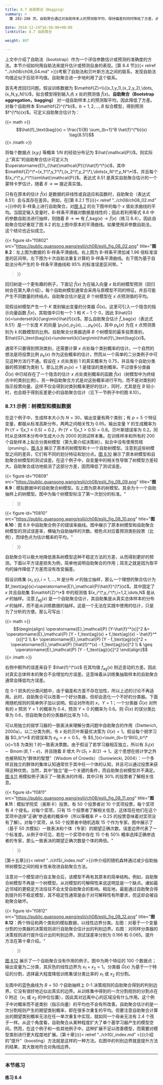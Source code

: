 ```yaml
---
title: 8.7 自助聚合（Bagging）
summary: >
  第 282-288 页。自助聚合通过对自助样本上的预测取平均，保持偏差的同时降低了方差，从而改善了模型。自助聚合需要自助抽样彼此之间相对独立。

date: 2018-12-24T16:58:00+08:00
linktitle: 8.7 自助聚合

weight: 807

---
```


上文中介绍了自助法（bootstrap）作为一个评估参数估计或预测的准确度的方法。本节介绍如何用自助法来提升估计或预测自身的表现。[第 8.4 节]({{< relref "../ch08/ch08_04.md" >}})考察了自助法和贝叶斯方法之间的联系，发现自助法均值近似于后验平均值。自助聚合进一步地利用了这个联系。

首先考虑回归问题。假设训练数据为 $\mathbf{Z}=\\{(x_1,y_1),(x_2,y_2),\dots,(x_N,y_N)\\}$，拟合模型得到输入点 $x$ 处的预测值 $\hat{f}(x)$。**自助聚合（Bootstrap aggregation，bagging）** 对一组自助样本上的预测取平均，因此降低了方差。对每个自助样本 $\mathbf{Z}^{\*b}$，$b=1,2,\dots,B$ 拟合模型，得到预测 $f^{\*b}(x)$。可定义自助聚合估计为：

{{< math >}}
$$\hat{f}_\text{bag}(x) = \frac{1}{B} \sum_{b=1}^B \hat{f}^{*b}(x) \tag{8.51}$$
{{< /math >}}

将每个数据点 $(x_i y_i)$ 等概率 $1/N$ 的经验分布记为 $\hat{\mathcal{P}}$。则实际上“真实”的自助聚合估计可定义为 $\operatorname{E}\_{\hat{\mathcal{P}}}\hat{f}^\*(x)$，其中 $\mathbf{Z}^\*=(x_1^\*,y_1^\*),(x_2^\*,y_2^\*),\dots(x_N^\*,y_N^\*)$，并且每个 $(x_i^\*,y_i^\*)\sim\hat{\mathcal{P}}$。表达式 8.51 是真实自助聚合估计的一个蒙特卡罗估计，随着 $B\rightarrow\infty$ 接近真实值。

只有在原本的估计 $\hat{f}(x)$ 是数据的非线性或自适应和函数时，自助聚合（表达式 8.51）会与其存在差异。例如，在[第 8.2.1 节]({{< relref "../ch08/ch08_02.md" >}})中的 B-样条上进行自助聚合，对[图 8.2](#figure-f0802) 的左下图中的每个 $x$ 值处求曲线的平均。当固定输入变量时，B-样条平滑器对数据是线性的；因此若利用等式 8.6 中的参数自助法进行抽样，则随着 $B\rightarrow\infty$ 有 $\hat{f}\_\text{bag}(x)\rightarrow\hat{f}(x)$（练习 8.4）。因此自助聚合恰好重现了图 8.2 的左上图中原本的平滑曲线。如果使用非参数自助法，这个结论也近似成立。

{{< figure
  id="f0802"
  src="https://public.guansong.wang/eslii/ch08/eslii_fig_08_02.png"
  title="**图 8.2**：左上图为数据的 B-样条平滑曲线。右上图为 B-样条平滑加减 1.96 倍标准误差的区间带。左下图为十次自助法重复计算的 B-样条平滑曲线。右下图为基于自助法分布产生的 B-样条平滑曲线和 95% 的标准误差区间带。"
>}}

回归树是一个更有趣的例子，下面记 $\hat{f}(x)$ 为在输入向量 $x$ 处的树模型预测（回归树会在第九章介绍）。每个自助树模型通常会采用与原模型不同的特征，并且可能产生不同数量的终结点。自助聚合估计是这 $B$ 个树模型在 $x$ 点预测值的平均。

现假设树模型产生一个 $K$ 类别输出变量的分类器 $\hat{G}(x)$。这里可引入一个隐含的指示向量函数 $\hat{f}(x)$，其取值中只有一个 1 和 $K-1$ 个 0，因此 $\hat{G}(x)=\underset{k}{\arg\min}\hat{f}(x)$。那么自助聚合估计 $\hat{f}\_\text{bag}(x)$（表达式 8.51）是一个长度 $K$ 的向量 $[p_1(x),p_2(x),\dots,p_K(x)]$，其中 $p_k(x)$ 为在 $x$ 点预测类别为 $k$ 的数模型的比例。自助聚合分类器选择 $B$ 个树模型的最多投票类别，$\hat{G}\_\text{bag}(x)=\underset{k}{\arg\min}\hat{f}\_\text{bag}(x)$。

通常不只要得到预测类别，还需要计算 $x$ 点处每个类别概率的估计。一个自然的想法是将投票比例 $p_k(x)$ 作为这些概率的估计，然而从一个简单的二分类例子中可见这种方法行不通。假设在 $x$ 点处类别 1 的真实概率为 0.75，并且每个自助分类器的预测都为类别 1。那么比例 $p_1(x)=1$ 是错误的类别概率。不过很多分类器 $\hat{G}(x)$ 中已经存在了一个隐含的估计 $x$ 点处类别概率的函数 $\hat{f}(x)$（树模型中为终结点中的类别比例）。另一种自助聚合方式是对这些概率进行平均，而不是对类别的指示投票向量。这样不仅会得到对类别概率更好的估计，同时，尤其是在 $B$ 较小时，也会趋于得到反差更小的自助聚合估计（见下一节例子中的图 8.10）。

### 8.7.1 示例：树模型和模拟数据

在这个例子中，生成样本大小为 $N=30$，输出变量有两个类别；有 $p=5$ 个特征变量，都服从标准高斯分布，两两之间相关性为 0.95。输出变量 $Y$ 的生成概率为 $\operatorname{Pr}(Y=1|x\_1 \leq 0.5) = 0.2$，$\operatorname{Pr}(Y=1|x\_1 > 0.5) = 0.8$。贝叶斯错误率为 0.2。同时从总体样本分布中生成大小为 2000 的测试样本集。在训练样本和所有的 200 个自助样本上拟合分类树模型（第九章介绍决策树）。拟合中没有使用剪枝（pruning）。[图 8.9](#figure-f0809) 展示了原本的树模型和十一个自助树模型。注意到这些树模型之间的差异，它们有不同的划分特征和划分点。[图 8.10](#figure-f0810) 展示了原本树模型和自助聚合树模型的测试误差。在这个例子中，自变量中的相关性导致了树模型方差较大。自助聚合成功地抵消了这部分方差，因而降低了测试误差。

{{< figure
  id="f0809"
  src="https://public.guansong.wang/eslii/ch08/eslii_fig_08_09.png"
  title="**图 8.9**：模拟数据中的自助聚合树模型。左上图为原本的树模型。其余为十一个自助抽样上的树模型。图中为每个树模型标注了第一次划分的标准。"
>}}

{{< figure
  id="f0810"
  src="https://public.guansong.wang/eslii/ch08/eslii_fig_08_10.png"
  title="**图 8.10**：图 8.9 中自助聚合例子的错误率曲线。图中展示了原本树模型和自助聚合树模型的测试误差率，横轴为自助抽样的次数。橙色点对应着预测类别投票（比例），而绿色点为估计概率的平均。"
>}}

自助聚合可以极大地降低类系树模型这种不稳定方法的方差，从而得到更好的预测。下面以平方误差损失为例，简单地说明自助聚合的作用；简言之就是因为取平均的操作降低了方差而没有改变偏差。

假设训练集 $(x_i,y_i),i=1,\dots,N$ 是分布 $\mathcal{P}$ 的独立抽样，那么一个理想的聚合估计为 $f_\text{ag}(x)=\operatorname{E}\_\mathcal{P}\hat{f}^{\*}(x)$。其中固定了 $x$ 并且自助集 $\mathbf{Z}^\*$ 中的观测值 $(x_i^\*,y_i^\*),i=1,2,\dots,N$ 是从 $\mathcal{P}$ 的抽样。注意 $f_\text{ag}(x)$ 是一个自助聚合估计，其自助集是从真实总体样本的分布 $\mathcal{P}$ 的抽样，而不是从训练数据的抽样。这是一个无法在实践中使用的估计，只是为了分析的方便。那么可写出：

{{< math >}}
$$\begin{align} \operatorname{E}_\mathcal{P} [Y-\hat{f}^*(x)]^2
&= \operatorname{E}_\mathcal{P} [Y - f_\text{ag}(x) +
   f_\text{ag}(x) - \hat{f}^*(x)]^2 \\
&= \operatorname{E}_\mathcal{P} [Y - f_\text{ag}(x)]^2 +
   \operatorname{E}_\mathcal{P} [\hat{f}^*(x) - f_\text{ag}(x)]^2 \\
& \geq \operatorname{E}_\mathcal{P} [Y - f_\text{ag}(x)]^2
\end{align}$$
$$\tag{8.52}$$
{{< /math >}}

右侧中额外的误差来自于 $\hat{f}^\*(x)$ 在其均值 $f_\text{ag}(x)$ 附近变动的方差。因此对真实总体样本的聚合不会增加均方误差。这意味着从训练集抽取样本的自助聚合通常会降低均方误差。

在 0-1 损失的分类问题中，由于偏差和方差不存在加性，所以上述的讨论不再适用。此时，自助聚合可以改善一个好分类器，但却会恶化一个不好的分类器。下面用随机规则的简单例子加以说明。假设对所有的 $x$，$Y=1$；一个分类器 $\hat{G}(x)$ 对所有的 $x$ 预测 $Y=1$ 的概率为 0.4，预测 $Y=0$ 的概率为 0.6。则 $\hat{G}(x)$ 的误分类比率为 0.6，但自助聚合的分类器的比率为 1.0。

可以用独立的弱学习器的一致表决来理解分类问题中自助聚合的作用（Dietterich, 2000a）。以二分类为例，令 $x$ 处的贝叶斯最优决策为 $G(x)=1$。假设每个弱学习器 $G_b^\*$ 的错误率为 $e_b=e<0.5$，令 $S_1(x)=\sum_{b=1}^BI(G_b^\*(x)=1)$ 为类别 1 的一致表决票数。由于假设了若学习器相互独立，所以有 $S_1(x)\sim\operatorname{Binom}(B,1-e)$，并且随着 $B$ 增大 $\operatorname{Pr}(S_1>B/2)\rightarrow 1$。这个思想在统计学之外也被熟知为“群体的智慧”（Wisdom of Crowds）（Surowiecki, 2004）：一个多样且独立的群体的集体认知通常优于其中任一个体的认知，并且可以通过投票来获得这种优势。当然，其中“独立”是一个关键的条件，而自助聚合树模型并不满足。[图 8.11](#figure-f0811) 用模拟例子演示了一致表决的作用，其中只有 30% 的投票者了解相关信息。

{{< figure
  id="f0811"
  src="https://public.guansong.wang/eslii/ch08/eslii_fig_08_11.png"
  title="**图 8.11**：模拟学院奖（奥斯卡）投票。有 50 个投票者对 10 个奖项投票，每个奖项有 4 个提名。对每个奖项，只有 15 个投票者了解相关信息，这体现在他们在这个奖项中选择“正确”参选者的概率中（所以等概率 $P=0.25$ 的投票意味着对奖项没有了解）。对每个奖项，从 50 个投票者中随机选取 15 个作为专家。图中展示了（基于 50 次模拟）一致表决和个体（专家）的期望正确次数。误差边界代表了一个标准差。从例子中可见，若在一个奖项中存在 15 个有 50% 概率选择正确参选者的专家，那么一致表决的期望正确次数是个体的两倍。"
>}}

[第十五章]({{< relref "../ch15/_index.md" >}})中介绍的随机森林通过减少自助抽样树模型之间的相关性来改进自助聚合方法。

注意对一个模型进行自主聚合后，该模型不再有其原本的简单结构。例如，自助聚合树模型不再是一个树模型。从对模型的可解释性来说这明显是一个缺点。诸如最近邻域的更稳定方法往往不会太受自助聚合的影响。相反地，最能通过自助聚合得到提升的不稳定模型，其不稳定性通常是由于对可解释性有所要求，但这却会被自助聚合破坏。

{{< figure
  id="f0812"
  src="https://public.guansong.wang/eslii/ch08/eslii_fig_08_12.png"
  title="**图 8.12**：两个特征和两个类别的模拟数据，以线性边界分类。左图：对基于一个变量分割的分类器的决策规则进行自助聚合估计出的判别边界。右图：对同样分类器的决策规则进行提升估计出的判别边界。测试误差率分别为 0.166 和 0.065。提升方法在第十章介绍。"
>}}

[图 8.12](#figure-f0812) 展示了一个自助聚合没有作用的例子。图中为两个特征的 100 个数据点；输出变量为二分类，其灰色的线性边界为 $x_1+x_2=1$。分类器 $\hat{G}(x)$ 为基于一个特征的分割，选择最大程度降低训练集误分类比率的 $x_1$ 或 $x_2$ 的分割。

左图中的蓝色曲线为 $B=50$ 个自助抽样上 0-1 决策规则的自助聚合得到的判别边界。它没有很好地近似出真实的边界。从训练集中得到的一次分割规则的分割点在 0 附近（$x_1$ 或 $x_2$ 的中位位置），因此其对远离中心的区域没有什么作用。这个例子中对概率而不是类别（指示向量）的平均也不会有所改善。自助聚合估计的是一次分割规则产生的期望类别概率，即在很多次重复的平均。但要注意自助聚合计算出的期望类别概率无法在任一单次重复中实现，就如同一个母亲无法有 2.4 个孩子一样。从这个角度看，自助聚合从某种程度扩大了单个基学习器产生的模型空间。然而，在这个例子和一些其他例子中，这种扩展不足以改善模型，而需要对模型类别进行更大程度地扩展。[第十章]({{< relref "../ch10/_index.md" >}})介绍的“提升”（boosting）方法就是这样的一种方法。右图中的判别边界就是提升方法的结果，其大致地符合对角线边界。

----------

### 本节练习

#### 练习 8.4